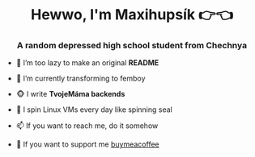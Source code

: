 <h1 align="center">Hewwo, I'm Maxihupsík 👉👈 </h1>
<h3 align="center">A random depressed high school student from Chechnya</h3>

- 🥱 I’m too lazy to make an original **README**

- 👸 I’m currently transforming to femboy

- 🐵 I write **TvojeMáma backends**

- 🐧 I spin Linux VMs every day like spinning seal

- 📫 If you want to reach me, do it somehow

- 💸 If you want to support me [buymeacoffee] 

[buymeacoffee]: https://www.limogang.com/napoje/club-mate-0-5-l/
